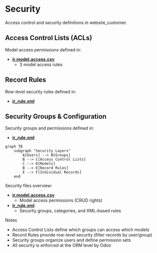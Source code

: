 # Security

Access control and security definitions in website_customer.

## Access Control Lists (ACLs)

Model access permissions defined in:
- **[ir.model.access.csv](../website_customer/security/ir.model.access.csv)**
  - 3 model access rules

## Record Rules

Row-level security rules defined in:
- **[ir_rule.xml](../website_customer/security/ir_rule.xml)**

## Security Groups & Configuration

Security groups and permissions defined in:
- **[ir_rule.xml](../website_customer/security/ir_rule.xml)**

```mermaid
graph TB
    subgraph "Security Layers"
        A[Users] --> B[Groups]
        B --> C[Access Control Lists]
        C --> D[Models]
        B --> E[Record Rules]
        E --> F[Individual Records]
    end
```

Security files overview:
- **[ir.model.access.csv](../website_customer/security/ir.model.access.csv)**
  - Model access permissions (CRUD rights)
- **[ir_rule.xml](../website_customer/security/ir_rule.xml)**
  - Security groups, categories, and XML-based rules

Notes
- Access Control Lists define which groups can access which models
- Record Rules provide row-level security (filter records by user/group)
- Security groups organize users and define permission sets
- All security is enforced at the ORM level by Odoo
